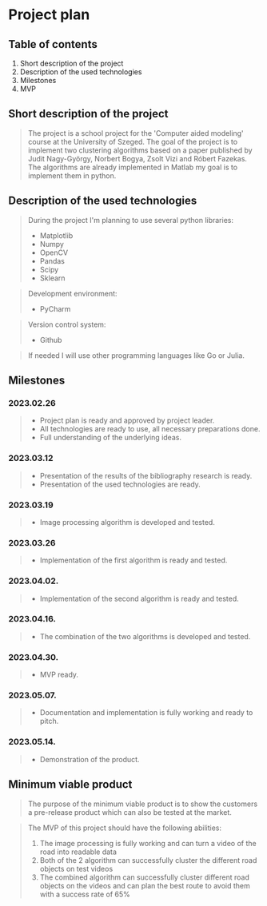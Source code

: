# Project plan

## Table of contents
1) Short description of the project
2) Description of the used technologies
3) Milestones
4) MVP


## Short description of the project 
>The project is a school project for the 'Computer aided modeling' course at the University of Szeged. The goal of the project is to implement two clustering algorithms based on a paper published by Judit Nagy-György, Norbert Bogya, Zsolt Vizi and Róbert Fazekas. The algorithms are already implemented in Matlab my goal is to implement them in python.

## Description of the used technologies
> During the project I'm planning to use several python libraries:
> - Matplotlib
> - Numpy
> - OpenCV
> - Pandas
> - Scipy
> - Sklearn

> Development environment:
> - PyCharm

> Version control system:
> - Github

>If needed I will use other programming languages like Go or Julia.


## Milestones

### 2023.02.26
> - Project plan is ready and approved by project leader.
> - All technologies are ready to use, all necessary preparations done.
> - Full understanding of the underlying ideas.

### 2023.03.12
> - Presentation of the results of the bibliography research is ready.
> - Presentation of the used technologies are ready.

### 2023.03.19
> - Image processing algorithm is developed and tested.
 
### 2023.03.26
> - Implementation of the first algorithm is ready and tested.

### 2023.04.02.
> - Implementation of the second algorithm is ready and tested.

### 2023.04.16.
> - The combination of the two algorithms is developed and tested.

### 2023.04.30.
> - MVP ready.

### 2023.05.07.
> - Documentation and implementation is fully working and ready to pitch.

### 2023.05.14.
> - Demonstration of the product.


## Minimum viable product
> The purpose of the minimum viable product is to show the customers a pre-release product which can also be tested at the market.

> The MVP of this project should have the following abilities:
> 1) The image processing is fully working and can turn a video of the road into readable data
> 2) Both of the 2 algorithm can successfully cluster the different road objects on test videos
> 3) The combined algorithm can successfully cluster different road objects on the videos and can plan the best route to avoid them with a success rate of 65% 

